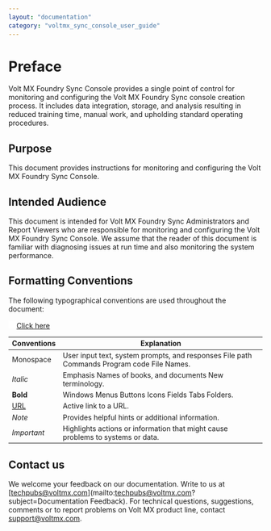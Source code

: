 ```yaml
---
layout: "documentation"
category: "voltmx_sync_console_user_guide"
---
```

                            

Preface
=======

Volt MX  Foundry Sync Console provides a single point of control for monitoring and configuring the Volt MX Foundry Sync console creation process. It includes data integration, storage, and analysis resulting in reduced training time, manual work, and upholding standard operating procedures.

Purpose
-------

This document provides instructions for monitoring and configuring the Volt MX Foundry Sync Console.

Intended Audience
-----------------

This document is intended for Volt MX Foundry Sync Administrators and Report Viewers who are responsible for monitoring and configuring the Volt MX Foundry Sync Console. We assume that the reader of this document is familiar with diagnosing issues at run time and also monitoring the system performance.

Formatting Conventions
----------------------

The following typographical conventions are used throughout the document:

[![Closed](../Skins/Default/Stylesheets/Images/transparent.gif)Click here](javascript:void(0);)

  
| Conventions | Explanation |
| --- | --- |
| Monospace | User input text, system prompts, and responses File path Commands Program code File Names. |
| _Italic_ | Emphasis Names of books, and documents New terminology. |
| **Bold** | Windows Menus Buttons Icons Fields Tabs Folders. |
| [URL](#) | Active link to a URL. |
| _Note_ | Provides helpful hints or additional information. |
| _Important_ | Highlights actions or information that might cause problems to systems or data. |

Contact us
----------

We welcome your feedback on our documentation. Write to us at [techpubs@voltmx.com](mailto:techpubs@voltmx.com?subject=Documentation Feedback). For technical questions, suggestions, comments or to report problems on Volt MX product line, contact [support@voltmx.com](mailto:prodsupport@voltmx.com).
